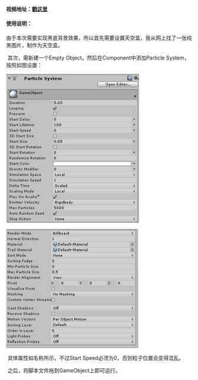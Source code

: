 #### 视频地址：[戳这里](http://www.iqiyi.com/w_19rz6nsjyt.html)

#### 使用说明：

​    由于本次需要实现黑底背景效果，所以首先需要设置天空盒，我从网上找了一张纯黑图片，制作为天空盒。

​    其次，需新建一个Empty Object，然后在Component中添加Particle System，按照如图设置：

![设置](images/image1.png)

![设置](images/image2.png)

​    具体属性如名称所示，不过Start Speed必须为0，否则粒子位置会变得混乱。

​    之后，将脚本文件拖到GameObject上即可运行。